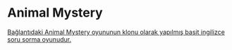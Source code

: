 # Animal Mystery
[Bağlantıdaki Animal Mystery oyununun klonu olarak yapılmış basit ingilizce soru sorma oyunudur.](https://www.gamestolearnenglish.com/animal-mystery/)
